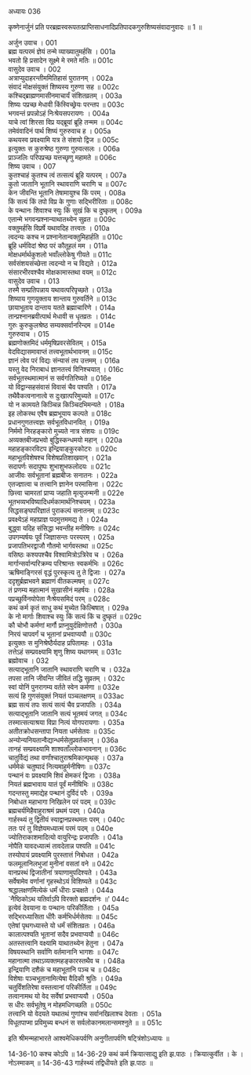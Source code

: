 अध्यायः 036

कृष्णेनार्जुनं प्रति परब्रह्मस्वरूपतत्प्राप्तिसाधनादिप्रतिपादकगुरुशिष्यसंवादानुवादः ॥ 1 ॥

अर्जुन उवाच ।	001  
ब्रह्म यत्परमं ज्ञेयं तन्मे व्याख्यातुमर्हसि ।	001a  
भवतो हि प्रसादेन सूक्ष्मे मे रमते मतिः ॥	001c  
वासुदेव उवाच ।	002  
अत्राप्युदाहरन्तीममितिहासं पुरातनम् ।	002a  
संवादं मोक्षसंयुक्तं शिष्यस्य गुरुणा सह ॥	002c  
कश्चिद्ब्राह्मणमासीनमाचार्यं संशितव्रतम् ।	003a  
शिष्यः पप्रच्छ मेधावी किंस्विच्छ्रेयः परन्तप ॥	003c  
भगवन्तं प्रपन्नोऽहं निःश्रेयसपरायणः ।	004a  
याचे त्वां शिरसा विप्र यद्ब्रूयां ब्रूहि तन्मम ॥	004c  
तमेवंवादिनं पार्थ शिष्यं गुरुरुवाच ह ।	005a  
कथयस्व प्रवक्ष्यामि यत्र ते संशयो द्विज ॥	005c  
इत्युक्तः स कुरुश्रेष्ठ गुरुणा गुरुवत्सलः ।	006a  
प्राञ्जलिः परिपप्रच्छ यत्तच्छृणु महामते ॥	006c  
शिष्य उवाच ।	007  
कुतश्चाहं कुतश्च त्वं तत्सत्यं ब्रूहि यत्परम् ।	007a  
कुतो जातानि भूतानि स्थावराणि चराणि च ॥	007c  
केन जीवन्ति भूतानि तेषामायुश्च किं परम् ।	008a  
किं सत्यं किं तपो विप्र के गुणाः सद्भिरीरिताः ॥	008c  
के पन्थानः शिवाश्च स्युः किं सुखं कि च दुष्कृतम् ।	009a  
एतान्मे भगवन्प्रश्नान्याथातथ्येन सुव्रत ॥	009c  
वक्तुमर्हसि विप्रर्षे यथावदिह तत्त्वतः ।	010a  
त्वदन्यः कश्च न प्रश्नानेतान्वक्तुमिहार्हति ॥	010c  
ब्रूहि धर्मविदां श्रेष्ठ परं कौतूहलं मम ।	011a  
मोक्षधर्मार्थकुशलो भवाँल्लोकेषु गीयते ॥	011c  
सर्वसंशयसंच्छेत्ता त्वदन्यो न च विद्यते ।	012a  
संसारभीरवश्चैव मोक्षकामास्तथा वयम् ॥	012c  
वासुदेव उवाच ।	013  
तस्मै सम्प्रतिपन्नाय यथावत्परिपृच्छते ।	013a  
शिष्याय गुणयुक्ताय शान्ताय गुरुवर्तिने ॥	013c  
छायाभूताय दान्ताय यतते ब्रह्माचारिणे ।	014a  
तान्प्रश्नानब्रवीत्पार्थ मेधावी स धृतव्रतः ।	014c  
गुरुः कुरुकुलश्रेष्ठ सम्यक्सर्वानरिन्दम ॥	014e  
गुरुरुवाच ।	015  
ब्रह्मणोक्तमिदं धर्ममृषिप्रवरसेवितम् ।	015a  
वेदविद्यासमावाप्तं तत्त्वभूतार्थभावनम् ॥	015c  
ज्ञानं त्वेव परं विद्यः संन्यासं तप उत्तमम् ।	016a  
यस्तु वेद निराबाधं ज्ञानतत्त्वं विनिश्चयात् ।	016c  
सर्वभूतस्थमात्मानं स सर्वगतिरिष्यते ॥	016e  
यो विद्वान्सहसंवासं विवासं चैव पश्यति ।	017a  
तथैवैकत्वनानात्वे स दुःखात्परिमुच्यते ॥	017c  
यो न कामयते किञ्चिन्न किञ्चिदभिमन्यते ।	018a  
इह लोकस्थ एवैष ब्रह्मभूयाय कल्पते ॥	018c  
प्रधानगुणतत्त्वज्ञः सर्वभूतविधानवित् ।	019a  
निर्ममो निरहङ्कारो मुच्यते नात्र संशयः ॥	019c  
अव्यक्तबीजप्रभवो बुद्धिस्कन्धमयो महान् ।	020a  
महाहङ्कारविटप इन्द्रियाङ्कुरकोटरः ॥	020c  
महाभूतविशेषश्च विशेषप्रतिशाखवान् ।	021a  
सदापर्णः सदापुष्पः शुभाशुभफलोदयः ॥	021c  
आजीवः सर्वभूतानां ब्रह्मबीजः सनातनः ।	022a  
एतज्ज्ञात्वा च तत्त्वानि ज्ञानेन परमासिना ।	022c  
छित्त्वा चामरतां प्राप्य जहाति मृत्युजन्मनी ॥	022e  
भूतभव्यभविष्यादिधर्मकामार्थनिश्चयम् ।	023a  
सिद्धसङ्घपरिज्ञातं पुराकल्पं सनातनम् ॥	023c  
प्रवक्ष्येऽहं महाप्राज्ञ पदमुत्तममद्य ते ।	024a  
बुद्ध्वा यदिह संसिद्धा भवन्तीह मनीषिणः ॥	024c  
उपगम्यर्षयः पूर्वं जिज्ञासन्तः परस्परम् ।	025a  
प्रजापतिभरद्वाजौ गौतमो भार्गवस्तथा ॥	025c  
वसिष्ठः कश्यपश्चैव विश्वामित्रोऽत्रिरेव च ।	026a  
मार्गान्सर्वान्परिक्रम्य परिश्रान्तः स्वकर्मभिः ॥	026c  
ऋषिमाङ्गिरसं वृद्धं पुरस्कृत्य तु ते द्विजाः ।	027a  
ददृशुर्ब्रह्मभवने ब्रह्माणं वीतकल्मषम् ॥	027c  
तं प्रणम्य महात्मानं सुखासीनं महर्षयः ।	028a  
पप्रच्छुर्विनयोपेता नैःश्रेयसमिदं परम् ॥	028c  
कथं कर्म कृतं साधु कथं मुच्येत किल्बिषात् ।	029a  
के नो मार्गाः शिवाश्च स्युः किं सत्यं किं च दुष्कृतं ॥	029c  
कौ चोभौ कर्मणां मार्गौ प्राप्नुयुर्दक्षिणोत्तरौ ।	030a  
निरयं चापवर्गं च भूतानां प्रभवाप्ययौ ॥	030c  
इत्युक्तः स मुनिश्रेष्ठैर्यदाह प्रपितामहः ।	031a  
तत्तेऽहं सम्प्रवक्ष्यामि शृणु शिष्य यथागमम् ॥	031c  
ब्रह्मोवाच ।	032  
सत्याद्भूतानि जातानि स्थावराणि चराणि च ।	032a  
तपसा तानि जीवन्ति जीवितं तद्धि सुव्रतम् ।	032c  
स्वां योनिं पुनरागम्य वर्तते स्वेन कर्मणा ॥	032e  
सत्यं हि गुणसंयुक्तं नियतं पञ्चलक्षणम् ॥	033ac  
ब्रह्म सत्यं तपः सत्यं सत्यं चैव प्रजापतिः ।	034a  
सत्याद्भूतानि जातानि सत्यं भूतमयं जगत् ॥	034c  
तस्मात्सत्याश्रया विप्रा नित्यं योगपरायणाः ।	035a  
अतीतक्रोधसन्तापा नियता धर्मसेतवः ॥	035c  
अन्योन्यनियतान्वैद्यान्धर्मसेतुप्रवर्तकान् ।	036a  
तानहं सम्प्रवक्ष्यामि शाश्वताँल्लोकभावनान् ॥	036c  
चातुर्विद्यं तथा वर्णांश्चातुराश्रमिकान्पृथक् ।	037a  
धर्ममेकं चतुष्पादं नित्यमाहुर्मनीषिणः ॥	037c  
पन्थानं वः प्रवक्ष्यामि शिवं क्षेमकरं द्विजाः ।	038a  
नियतं ब्रह्मभावाय यातं पूर्वं मनीषिभिः ॥	038c  
गदन्तस्तु ममाद्येह पन्थानं दुर्विदं परैः ।	039a  
निबोधत महाभागा निखिलेन परं पदम् ॥	039c  
ब्रह्मचर्यमिहैवाहुराश्रमं प्रथमं पदम् ।	040a  
गार्हस्थ्यं तु द्वितीयं स्याद्वानप्रस्थमतः परम् ।	040c  
ततः परं तु विज्ञेयमध्यात्मं परमं पदम् ॥	040e  
ज्योतिराकाशमादित्यो वायुरिन्द्रः प्रजापतिः ।	041a  
नोपैति यावदध्यात्मं तावदेतान्न पश्यति ॥	041c  
तस्योपायं प्रवक्ष्यामि पुरस्तात्तं निबोधत ।	042a  
फलमूलानिलभुजां मुनीनां वसतां वने ॥	042c  
वानप्रस्थं द्विजातीनां त्रयाणामुपदिश्यते ।	043a  
सर्वेषामेव वर्णानां गृहस्थोऽयं विशिष्यते ॥	043c  
श्रद्धालक्षणमित्येकं धर्मं धीराः प्रचक्षते ।	044a  
`नैष्ठिकोऽथ यतिर्वाऽपि विरक्तो ब्रह्मदर्शनः ॥'	044c  
इत्येवं देवयाना वः पन्थानः परिकीर्तिताः ।	045a  
सद्भिरध्यासिता धीरैः कर्मभिर्धर्मसेतवः ॥	045c  
एतेषां पृथगध्यास्ते यो धर्मं संशितव्रतः ।	046a  
कालात्पश्यति भूतानां सदैव प्रभवाप्ययौ ॥	046c  
अतस्तत्त्वानि वक्ष्यामि याथातथ्येन हेतुना ।	047a  
विषयस्थानि सर्वाणि वर्तमानानि भागशः ॥	047c  
महानात्मा तथाऽव्यक्तमहङ्कारस्तथैव च ।	048a  
इन्द्रियाणि दशैकं च महाभूतानि पञ्च च ॥	048c  
विशेषाः पञ्चभूतानामित्येषा वैदिकी श्रुतिः ।	049a  
चतुर्विंशतिरेषा वस्तत्वानां परिकीर्तिता ॥	049c  
तत्वानामथ यो वेद सर्वेषां प्रभवाप्ययौ ।	050a  
स धीरः सर्वभूतेषु न मोहमधिगच्छति ॥	050c  
तत्त्वानि यो वेदयते यथातथं गुणांश्च सर्वानखिलाश्च देवताः ।	051a  
विधूतपाप्मा प्रविमुच्य बन्धनं स सर्वलोकानमलान्समश्नुते ॥ ॥	051c  

इति श्रीमन्महाभारते आश्वमेधिकपर्वणि अनुगीतापर्वणि षट्त्रिंशोऽध्यायः ॥

14-36-10 कश्च कोऽपि ॥ 14-36-29 कथं कर्म क्रियात्साद्यु इति झ.पाठः । क्रियात्कुर्वीत । के । नोऽस्माकम् ॥ 14-36-43 गार्हस्थ्यं तद्विधीयते इति झ.पाठः ॥ 
